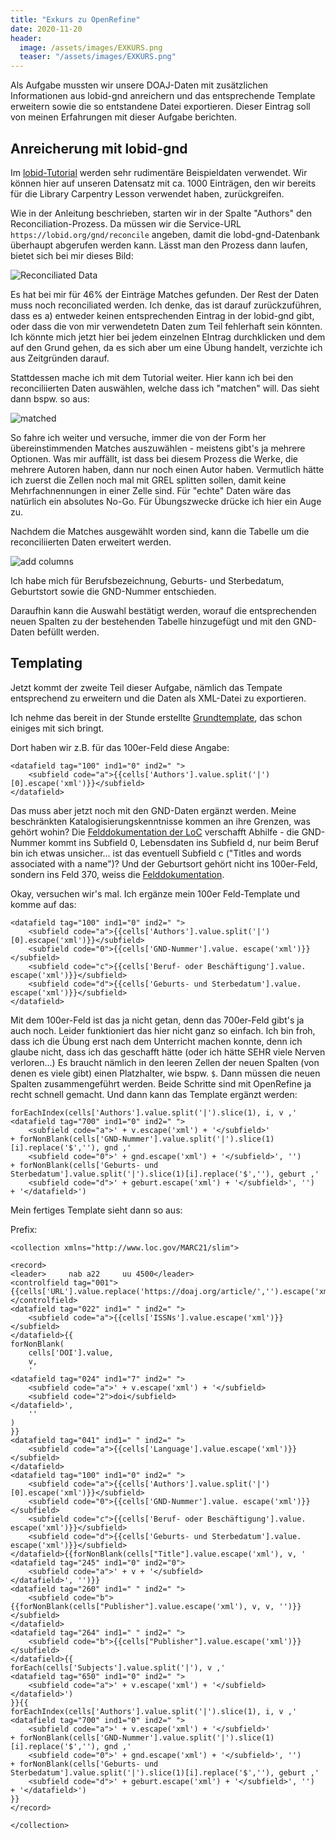 ```yaml
---
title: "Exkurs zu OpenRefine"
date: 2020-11-20
header:
  image: /assets/images/EXKURS.png
  teaser: "/assets/images/EXKURS.png"
---
```

Als Aufgabe mussten wir unsere DOAJ-Daten mit zusätzlichen Informationen aus lobid-gnd anreichern und das entsprechende Template erweitern sowie die so entstandene Datei exportieren. Dieser Eintrag soll von meinen Erfahrungen mit dieser Aufgabe berichten. 

## Anreicherung mit lobid-gnd
Im [lobid-Tutorial](https://blog.lobid.org/2018/08/27/openrefine.html) werden sehr rudimentäre Beispieldaten verwendet. Wir können hier auf unseren Datensatz mit ca. 1000 Einträgen, den wir bereits für die Library Carpentry Lesson verwendet haben, zurückgreifen. 

Wie in der Anleitung beschrieben, starten wir in der Spalte "Authors" den Reconciliation-Prozess. Da müssen wir die Service-URL `https://lobid.org/gnd/reconcile` angeben, damit die lobd-gnd-Datenbank überhaupt abgerufen werden kann. Lässt man den Prozess dann laufen, bietet sich bei mir dieses Bild:

![Reconciliated Data](https://raw.githubusercontent.com/leabaechli/bain/master/assets/images/OR_reconciliated.png)

Es hat bei mir für 46% der Einträge  Matches gefunden. Der Rest der Daten muss noch reconciliated werden. Ich denke, das ist darauf zurückzuführen, dass es a) entweder keinen entsprechenden Eintrag in der lobid-gnd gibt, oder dass die von mir verwendetetn Daten zum Teil fehlerhaft sein könnten. Ich könnte mich jetzt hier bei jedem einzelnen EIntrag durchklicken und dem auf den Grund gehen, da es sich aber um eine Übung handelt, verzichte ich aus Zeitgründen darauf. 

Stattdessen mache ich mit dem Tutorial weiter. Hier kann ich bei den reconciliierten Daten auswählen, welche dass ich "matchen" will. Das sieht dann bspw. so aus:

![matched](https://raw.githubusercontent.com/leabaechli/bain/master/assets/images/OR_match.png)

So fahre ich weiter und versuche, immer die von der Form her übereinstimmenden Matches auszuwählen - meistens gibt's ja mehrere Optionen. Was mir auffällt, ist dass bei diesem Prozess die Werke, die mehrere Autoren haben, dann nur noch einen Autor haben. Vermutlich hätte ich zuerst die Zellen noch mal mit GREL splitten sollen, damit keine Mehrfachnennungen in einer Zelle sind. Für "echte" Daten wäre das natürlich ein absolutes No-Go. Für Übungszwecke drücke ich hier ein Auge zu. 

Nachdem die Matches ausgewählt worden sind, kann die Tabelle um die reconciliierten Daten erweitert werden. 

![add columns](https://raw.githubusercontent.com/leabaechli/bain/master/assets/images/OR_addcolumns.png)

Ich habe mich für Berufsbezeichnung, Geburts- und Sterbedatum, Geburtstort sowie die GND-Nummer entschieden. 

Daraufhin kann die Auswahl bestätigt werden, worauf die entsprechenden neuen Spalten zu der bestehenden Tabelle hinzugefügt und mit den GND-Daten befüllt werden. 

## Templating
Jetzt kommt der zweite Teil dieser Aufgabe, nämlich das Tempate entsprechend zu erweitern und die Daten als XML-Datei zu exportieren. 

Ich nehme das bereit in der Stunde erstellte [Grundtemplate](https://pad.gwdg.de/qeGjv6aPShOSg4BMJgOjkg?both#Gesamtergebnis-Row-Template), das schon einiges mit sich bringt. 

Dort haben wir z.B. für das 100er-Feld diese Angabe: 

```
<datafield tag="100" ind1="0" ind2=" ">
    <subfield code="a">{{cells['Authors'].value.split('|')[0].escape('xml')}}</subfield>
</datafield>
```

Das muss aber jetzt noch mit den GND-Daten ergänzt werden. Meine beschränkten Katalogisierungskenntnisse kommen an ihre Grenzen, was gehört wohin? Die [Felddokumentation der LoC](https://www.loc.gov/marc/bibliographic/concise/bd100.html) verschafft Abhilfe - die GND-Nummer kommt ins Subfield 0, Lebensdaten ins Subfield d, nur beim Beruf bin ich etwas unsicher... ist das eventuell Subfield c ("Titles and words associated with a name")? Und der Geburtsort gehört nicht ins 100er-Feld, sondern ins Feld 370, weiss die [Felddokumentation](https://www.loc.gov/marc/authority/ad370.html). 

Okay, versuchen wir's mal. Ich ergänze mein 100er Feld-Template und komme auf das: 

```
<datafield tag="100" ind1="0" ind2=" ">
    <subfield code="a">{{cells['Authors'].value.split('|')[0].escape('xml')}}</subfield>
    <subfield code="0">{{cells['GND-Nummer'].value. escape('xml')}}</subfield>
    <subfield code="c">{{cells['Beruf- oder Beschäftigung'].value. escape('xml')}}</subfield>
    <subfield code="d">{{cells['Geburts- und Sterbedatum'].value. escape('xml')}}</subfield>
</datafield>
```

Mit dem 100er-Feld ist das ja nicht getan, denn das 700er-Feld gibt's ja auch noch. Leider funktioniert das hier nicht ganz so einfach. Ich bin froh, dass ich die Übung erst nach dem Unterricht machen konnte, denn ich glaube nicht, dass ich das geschafft hätte (oder ich hätte SEHR viele Nerven verloren...) Es braucht nämlich in den leeren Zellen der neuen Spalten (von denen es viele gibt) einen Platzhalter, wie bspw. `$`. Dann müssen die neuen Spalten zusammengeführt werden. Beide Schritte sind mit OpenRefine ja recht schnell gemacht. Und dann kann das Template ergänzt werden: 

```
forEachIndex(cells['Authors'].value.split('|').slice(1), i, v ,'
<datafield tag="700" ind1="0" ind2=" ">
    <subfield code="a">' + v.escape('xml') + '</subfield>'
+ forNonBlank(cells['GND-Nummer'].value.split('|').slice(1)[i].replace('$',''), gnd ,'
    <subfield code="0">' + gnd.escape('xml') + '</subfield>', '')
+ forNonBlank(cells['Geburts- und Sterbedatum'].value.split('|').slice(1)[i].replace('$',''), geburt ,'
    <subfield code="d">' + geburt.escape('xml') + '</subfield>', '')
+ '</datafield>')
```

Mein fertiges Template sieht dann so aus: 

Prefix: 
```
<collection xmlns="http://www.loc.gov/MARC21/slim">
```

```
<record>
<leader>     nab a22     uu 4500</leader>
<controlfield tag="001">{{cells['URL'].value.replace('https://doaj.org/article/','').escape('xml')}}</controlfield>
<datafield tag="022" ind1=" " ind2=" ">
    <subfield code="a">{{cells['ISSNs'].value.escape('xml')}}</subfield>
</datafield>{{
forNonBlank(
    cells['DOI'].value,
    v,
    '
<datafield tag="024" ind1="7" ind2=" ">
    <subfield code="a">' + v.escape('xml') + '</subfield>
    <subfield code="2">doi</subfield>        
</datafield>',
    ''
)
}}
<datafield tag="041" ind1=" " ind2=" ">
    <subfield code="a">{{cells['Language'].value.escape('xml')}}</subfield>
</datafield>
<datafield tag="100" ind1="0" ind2=" ">
    <subfield code="a">{{cells['Authors'].value.split('|')[0].escape('xml')}}</subfield>
    <subfield code="0">{{cells['GND-Nummer'].value. escape('xml')}}</subfield>
    <subfield code="c">{{cells['Beruf- oder Beschäftigung'].value. escape('xml')}}</subfield>
    <subfield code="d">{{cells['Geburts- und Sterbedatum'].value. escape('xml')}}</subfield>
</datafield>{{forNonBlank(cells["Title"].value.escape('xml'), v, '
<datafield tag="245" ind1="0" ind2="0">
    <subfield code="a">' + v + '</subfield>
</datafield>', '')}}
<datafield tag="260" ind1=" " ind2=" ">
    <subfield code="b">{{forNonBlank(cells["Publisher"].value.escape('xml'), v, v, '')}}</subfield>
</datafield>
<datafield tag="264" ind1=" " ind2=" ">
    <subfield code="b">{{cells["Publisher"].value.escape('xml')}}</subfield>
</datafield>{{
forEach(cells['Subjects'].value.split('|'), v ,'
<datafield tag="650" ind1="0" ind2=" ">
    <subfield code="a">' + v.escape('xml') + '</subfield>
</datafield>')
}}{{
forEachIndex(cells['Authors'].value.split('|').slice(1), i, v ,'
<datafield tag="700" ind1="0" ind2=" ">
    <subfield code="a">' + v.escape('xml') + '</subfield>'
+ forNonBlank(cells['GND-Nummer'].value.split('|').slice(1)[i].replace('$',''), gnd ,'
    <subfield code="0">' + gnd.escape('xml') + '</subfield>', '')
+ forNonBlank(cells['Geburts- und Sterbedatum'].value.split('|').slice(1)[i].replace('$',''), geburt ,'
    <subfield code="d">' + geburt.escape('xml') + '</subfield>', '')
+ '</datafield>')
}}
</record>
```

```
</collection>
```
